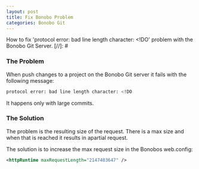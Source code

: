 ```yaml
---
layout: post
title: Fix Bonobo Problem
categories: Bonobo Git
---
```

How to fix 'protocol error: bad line length character: &lt;!DO' problem with the Bonobo Git Server.
[//]: #
### The Problem
When push changes to a project on the Bonobo Git server it fails with the following message:

```bash
protocol error: bad line length character: <!DO
```

It happens only with large commits.


### The Solution
The problem is the resulting size of the request. There is a max size and when that is reached it results in apartial request.

The solution is to increase the max request size in the Bonobos web.config:

```xml
<httpRuntime maxRequestLength="2147483647" />
```

